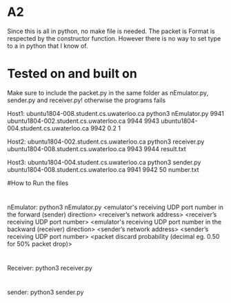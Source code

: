 # A2
Since this is all in python, no make file is needed.
The packet is Format is respected by the constructor function. However there is no way to set type to a in python that I know of. 
# Tested on and built on
Make sure to include the packet.py in the same folder as nEmulator.py, sender.py and receiver.py! otherwise the programs fails


Host1: ubuntu1804-008.student.cs.uwaterloo.ca
python3 nEmulator.py 9941 ubuntu1804-002.student.cs.uwaterloo.ca 9944 9943 ubuntu1804-004.student.cs.uwaterloo.ca 9942 0.2 1


Host2: ubuntu1804-002.student.cs.uwaterloo.ca
python3 receiver.py ubuntu1804-008.student.cs.uwaterloo.ca 9943 9944 result.txt


Host3: ubuntu1804-004.student.cs.uwaterloo.ca
python3 sender.py ubuntu1804-008.student.cs.uwaterloo.ca 9941 9942 50 number.txt

#How to Run the files
#
nEmulator: python3 nEmulator.py <emulator's receiving UDP port number in the forward (sender) direction> <receiver’s network address> <receiver’s receiving UDP port number> <emulator's receiving UDP port number in the backward (receiver) direction> <sender’s network address> <sender’s receiving UDP port number> <packet discard probability (decimal eg. 0.50 for 50% packet drop)> <verbose-mode>
#
Receiver: python3 receiver.py <hostname for the network emulator> <DP port number used by the link emulator to receive ACKs from the receiver> <UDP port number used by the receiver  to  receive  data  from  the  emulator> <name of the file into which the received data is written>
#
sender: python3 sender.py <host  address  of  the  network  emulator> <UDP  port  number  used  by  the  emulator  to receive data from the sender> <UDP port number used by the sender to receive ACKs from the emulator> <timeout interval in units of millisecond> <name of the file to be transferred>
